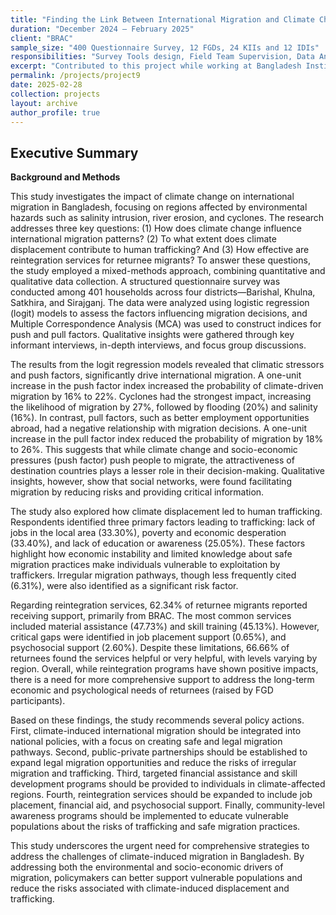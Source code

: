 ```yaml
---
title: "Finding the Link Between International Migration and Climate Change: Salinity, Inundation, and River-Erosion Affected Areas in Bangladesh"
duration: "December 2024 – February 2025"
client: "BRAC"
sample_size: "400 Questionnaire Survey, 12 FGDs, 24 KIIs and 12 IDIs"
responsibilities: "Survey Tools design, Field Team Supervision, Data Analysis, and Report writing."
excerpt: "Contributed to this project while working at Bangladesh Institute of Social Research Trust"
permalink: /projects/project9
date: 2025-02-28
collection: projects
layout: archive
author_profile: true
---
```

## Executive Summary

**Background and Methods** 

This study investigates the impact of climate change on international migration in Bangladesh, focusing on regions affected by environmental hazards such as salinity intrusion, river erosion, and cyclones. The research addresses three key questions: (1) How does climate change influence international migration patterns? (2) To what extent does climate displacement contribute to human trafficking? And (3) How effective are reintegration services for returnee migrants? To answer these questions, the study employed a mixed-methods approach, combining quantitative and qualitative data collection. A structured questionnaire survey was conducted among 401 households across four districts—Barishal, Khulna, Satkhira, and Sirajganj. The data were analyzed using logistic regression (logit) models to assess the factors influencing migration decisions, and Multiple Correspondence Analysis (MCA) was used to construct indices for push and pull factors. Qualitative insights were gathered through key informant interviews, in-depth interviews, and focus group discussions.

The results from the logit regression models revealed that climatic stressors and push factors, significantly drive international migration. A one-unit increase in the push factor index increased the probability of climate-driven migration by 16% to 22%. Cyclones had the strongest impact, increasing the likelihood of migration by 27%, followed by flooding (20%) and salinity (16%). In contrast, pull factors, such as better employment opportunities abroad, had a negative relationship with migration decisions. A one-unit increase in the pull factor index reduced the probability of migration by 18% to 26%. This suggests that while climate change and socio-economic pressures (push factor) push people to migrate, the attractiveness of destination countries plays a lesser role in their decision-making. Qualitative insights, however, show that social networks, were found facilitating migration by reducing risks and providing critical information.

The study also explored how climate displacement led to human trafficking. Respondents identified three primary factors leading to trafficking: lack of jobs in the local area (33.30%), poverty and economic desperation (33.40%), and lack of education or awareness (25.05%). These factors highlight how economic instability and limited knowledge about safe migration practices make individuals vulnerable to exploitation by traffickers. Irregular migration pathways, though less frequently cited (6.31%), were also identified as a significant risk factor. 

Regarding reintegration services, 62.34% of returnee migrants reported receiving support, primarily from BRAC. The most common services included material assistance (47.73%) and skill training (45.13%). However, critical gaps were identified in job placement support (0.65%), and psychosocial support (2.60%). Despite these limitations, 66.66% of returnees found the services helpful or very helpful, with levels varying by region. Overall, while reintegration programs have shown positive impacts, there is a need for more comprehensive support to address the long-term economic and psychological needs of returnees (raised by FGD participants).

Based on these findings, the study recommends several policy actions. First, climate-induced international migration should be integrated into national policies, with a focus on creating safe and legal migration pathways. Second, public-private partnerships should be established to expand legal migration opportunities and reduce the risks of irregular migration and trafficking. Third, targeted financial assistance and skill development programs should be provided to individuals in climate-affected regions. Fourth, reintegration services should be expanded to include job placement, financial aid, and psychosocial support. Finally, community-level awareness programs should be implemented to educate vulnerable populations about the risks of trafficking and safe migration practices.

This study underscores the urgent need for comprehensive strategies to address the challenges of climate-induced migration in Bangladesh. By addressing both the environmental and socio-economic drivers of migration, policymakers can better support vulnerable populations and reduce the risks associated with climate-induced displacement and trafficking.
